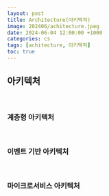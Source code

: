 ```yaml
---
layout: post
title: Architecture(아키텍처)
image: 202406/achitecture.jpeg
date: 2024-06-04 12:00:00 +1000
categories: cs
tags: [achitecture, 아키텍처]
toc: true
---
```

## 아키텍처

<br>

### 계층형 아키텍처

<br>

### 이벤트 기반 아키텍처

<br>

### 마이크로서비스 아키텍처



